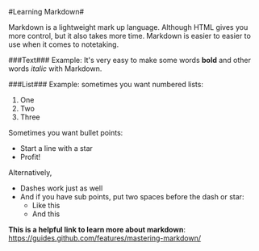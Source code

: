 #Learning Markdown#

Markdown is a lightweight mark up language. Although HTML gives you more control, but it also takes more time. Markdown is easier to easier to use when it comes to notetaking. 


###Text###
  Example: 
  It's very easy to make some words **bold** and other words *italic* with Markdown.
  
###List###
  Example:
  sometimes you want numbered lists:

1. One
2. Two
3. Three

Sometimes you want bullet points:

* Start a line with a star
* Profit!

Alternatively,

- Dashes work just as well
- And if you have sub points, put two spaces before the dash or star:
  - Like this
  - And this
  
 **This is a helpful link to learn more about markdown**: https://guides.github.com/features/mastering-markdown/
    
